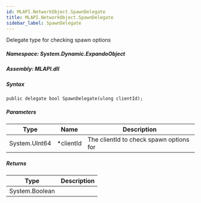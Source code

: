 ```yaml
---  
id: MLAPI.NetworkObject.SpawnDelegate  
title: MLAPI.NetworkObject.SpawnDelegate
sidebar_label: SpawnDelegate
---
```


<div class="markdown level0 summary">

Delegate type for checking spawn options

</div>

<div class="markdown level0 conceptual">

</div>

##### **Namespace**: System.Dynamic.ExpandoObject

##### **Assembly**: MLAPI.dll

##### Syntax

    public delegate bool SpawnDelegate(ulong clientId);

##### Parameters

| Type          | Name       | Description                             |
|---------------|------------|-----------------------------------------|
| System.UInt64 | \*clientId | The clientId to check spawn options for |

##### Returns

| Type           | Description |
|----------------|-------------|
| System.Boolean |             |
